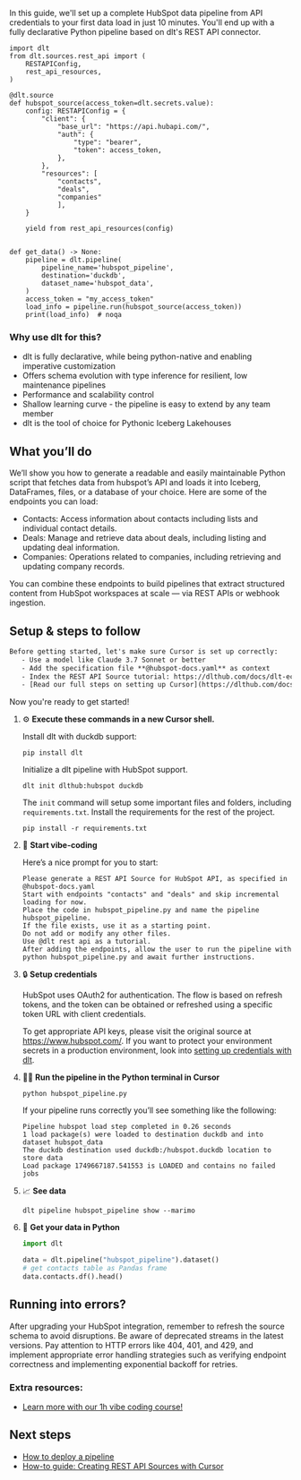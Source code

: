 In this guide, we'll set up a complete HubSpot data pipeline from API credentials to your first data load in just 10 minutes. You'll end up with a fully declarative Python pipeline based on dlt's REST API connector.

```python-outcome
import dlt
from dlt.sources.rest_api import (
    RESTAPIConfig,
    rest_api_resources,
)

@dlt.source
def hubspot_source(access_token=dlt.secrets.value):
    config: RESTAPIConfig = {
        "client": {
            "base_url": "https://api.hubapi.com/",
            "auth": {
                "type": "bearer",
                "token": access_token,
            },
        },
        "resources": [
            "contacts",
            "deals",
            "companies"
            ],
    }

    yield from rest_api_resources(config)


def get_data() -> None:
    pipeline = dlt.pipeline(
        pipeline_name='hubspot_pipeline',
        destination='duckdb',
        dataset_name='hubspot_data', 
    )
    access_token = "my_access_token"
    load_info = pipeline.run(hubspot_source(access_token))
    print(load_info)  # noqa
```

### Why use dlt for this?

- dlt is fully declarative, while being python-native and enabling imperative customization
- Offers schema evolution with type inference for resilient, low maintenance pipelines
- Performance and scalability control
- Shallow learning curve - the pipeline is easy to extend by any team member
- dlt is the tool of choice for Pythonic Iceberg Lakehouses

## What you’ll do

We’ll show you how to generate a readable and easily maintainable Python script that fetches data from hubspot’s API and loads it into Iceberg, DataFrames, files, or a database of your choice. Here are some of the endpoints you can load:

- Contacts: Access information about contacts including lists and individual contact details.
- Deals: Manage and retrieve data about deals, including listing and updating deal information.
- Companies: Operations related to companies, including retrieving and updating company records.

You can combine these endpoints to build pipelines that extract structured content from HubSpot workspaces at scale — via REST APIs or webhook ingestion.

## Setup & steps to follow

```default
Before getting started, let's make sure Cursor is set up correctly:
   - Use a model like Claude 3.7 Sonnet or better
   - Add the specification file **@hubspot-docs.yaml** as context
   - Index the REST API Source tutorial: https://dlthub.com/docs/dlt-ecosystem/verified-sources/rest_api/ and add it to context as **@dlt rest api**
   - [Read our full steps on setting up Cursor](https://dlthub.com/docs/dlt-ecosystem/llm-tooling/cursor-restapi#23-configuring-cursor-with-documentation)
```

Now you're ready to get started! 

1. ⚙️ **Execute these commands in a new Cursor shell.**
    
    Install dlt with duckdb support:
    ```shell
    pip install dlt
    ```

    Initialize a dlt pipeline with HubSpot support.
    ```shell
    dlt init dlthub:hubspot duckdb
    ```

    The `init` command will setup some important files and folders, including `requirements.txt`. Install the requirements for the rest of the project.
    ```shell
    pip install -r requirements.txt
    ```
    
2. 🤠 **Start vibe-coding**
    
    Here’s a nice prompt for you to start: 
    
    ```prompt
    Please generate a REST API Source for HubSpot API, as specified in @hubspot-docs.yaml 
    Start with endpoints "contacts" and "deals" and skip incremental loading for now. 
    Place the code in hubspot_pipeline.py and name the pipeline hubspot_pipeline. 
    If the file exists, use it as a starting point. 
    Do not add or modify any other files. 
    Use @dlt rest api as a tutorial. 
    After adding the endpoints, allow the user to run the pipeline with python hubspot_pipeline.py and await further instructions.
    ```

    
3. 🔒 **Setup credentials** 
    
    HubSpot uses OAuth2 for authentication. The flow is based on refresh tokens, and the token can be obtained or refreshed using a specific token URL with client credentials.
    
    To get appropriate API keys, please visit the original source at https://www.hubspot.com/.
    If you want to protect your environment secrets in a production environment, look into [setting up credentials with dlt](https://dlthub.com/docs/walkthroughs/add_credentials).
    
4. 🏃‍♀️ **Run the pipeline in the Python terminal in Cursor**
    
    ```shell
    python hubspot_pipeline.py
    ```
    
    If your pipeline runs correctly you’ll see something like the following:
    
    ```shell
    Pipeline hubspot load step completed in 0.26 seconds
    1 load package(s) were loaded to destination duckdb and into dataset hubspot_data
    The duckdb destination used duckdb:/hubspot.duckdb location to store data
    Load package 1749667187.541553 is LOADED and contains no failed jobs
    ```
    
5. 📈 **See data**
    
    ```shell
    dlt pipeline hubspot_pipeline show --marimo
    ```
    
6. 🐍 **Get your data in Python**
    
    ```python
    import dlt

   data = dlt.pipeline("hubspot_pipeline").dataset()
   # get contacts table as Pandas frame
   data.contacts.df().head()
    ```

## Running into errors?

After upgrading your HubSpot integration, remember to refresh the source schema to avoid disruptions. Be aware of deprecated streams in the latest versions. Pay attention to HTTP errors like 404, 401, and 429, and implement appropriate error handling strategies such as verifying endpoint correctness and implementing exponential backoff for retries.

### Extra resources:

- [Learn more with our 1h vibe coding course!](https://www.youtube.com/watch?v=GGid70rnJuM)

## Next steps

- [How to deploy a pipeline](https://dlthub.com/docs/walkthroughs/deploy-a-pipeline)
- [How-to guide: Creating REST API Sources with Cursor](https://dlthub.com/docs/dlt-ecosystem/llm-tooling/cursor-restapi)